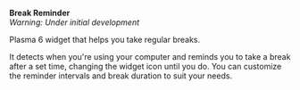 **Break Reminder**  
_Warning: Under initial development_

Plasma 6 widget that helps you take regular breaks.

It detects when you're using your computer and reminds you to take a break after a set time, changing the widget icon until you do. You can customize the reminder intervals and break duration to suit your needs.
